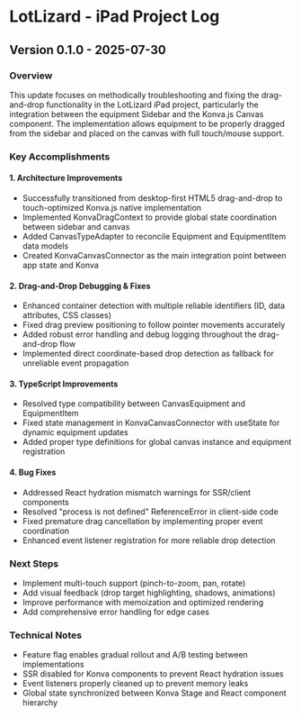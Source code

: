 # LotLizard - iPad Project Log

## Version 0.1.0 - 2025-07-30

### Overview
This update focuses on methodically troubleshooting and fixing the drag-and-drop functionality in the LotLizard iPad project, particularly the integration between the equipment Sidebar and the Konva.js Canvas component. The implementation allows equipment to be properly dragged from the sidebar and placed on the canvas with full touch/mouse support.

### Key Accomplishments

#### 1. Architecture Improvements
- Successfully transitioned from desktop-first HTML5 drag-and-drop to touch-optimized Konva.js native implementation
- Implemented KonvaDragContext to provide global state coordination between sidebar and canvas
- Added CanvasTypeAdapter to reconcile Equipment and EquipmentItem data models
- Created KonvaCanvasConnector as the main integration point between app state and Konva

#### 2. Drag-and-Drop Debugging & Fixes
- Enhanced container detection with multiple reliable identifiers (ID, data attributes, CSS classes)
- Fixed drag preview positioning to follow pointer movements accurately
- Added robust error handling and debug logging throughout the drag-and-drop flow
- Implemented direct coordinate-based drop detection as fallback for unreliable event propagation

#### 3. TypeScript Improvements
- Resolved type compatibility between CanvasEquipment and EquipmentItem
- Fixed state management in KonvaCanvasConnector with useState for dynamic equipment updates
- Added proper type definitions for global canvas instance and equipment registration

#### 4. Bug Fixes
- Addressed React hydration mismatch warnings for SSR/client components
- Resolved "process is not defined" ReferenceError in client-side code
- Fixed premature drag cancellation by implementing proper event coordination
- Enhanced event listener registration for more reliable drop detection

### Next Steps
- Implement multi-touch support (pinch-to-zoom, pan, rotate)
- Add visual feedback (drop target highlighting, shadows, animations)
- Improve performance with memoization and optimized rendering
- Add comprehensive error handling for edge cases

### Technical Notes
- Feature flag enables gradual rollout and A/B testing between implementations
- SSR disabled for Konva components to prevent React hydration issues
- Event listeners properly cleaned up to prevent memory leaks
- Global state synchronized between Konva Stage and React component hierarchy

